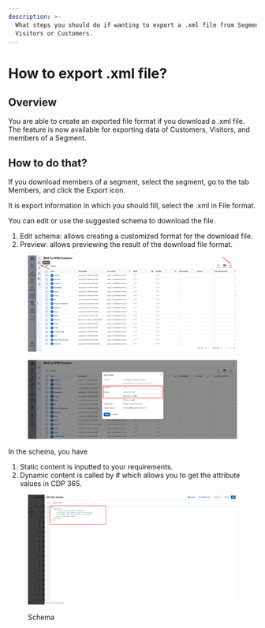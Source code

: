 ```yaml
---
description: >-
  What steps you should do if wanting to export a .xml file from Segment,
  Visitors or Customers.
---
```


# How to export .xml file?

## Overview&#x20;

You are able to create an exported file format if you download a .xml file. The feature is now available for exporting data of Customers, Visitors, and members of a Segment.&#x20;

## How to do that?

If you download members of a segment, select the segment, go to the tab Members, and click the Export icon.&#x20;

It is export information in which you should fill, select the .xml in File format.&#x20;

You can edit or use the suggested schema to download the file.&#x20;

1. Edit schema: allows creating a customized format for the download file.&#x20;
2. Preview: allows previewing the result of the download file format. &#x20;

<figure><img src="../../../.gitbook/assets/image (3010).png" alt=""><figcaption></figcaption></figure>

<figure><img src="../../../.gitbook/assets/image (3012).png" alt=""><figcaption></figcaption></figure>

In the schema, you have&#x20;

1. Static content is inputted to your requirements.&#x20;
2. Dynamic content is called by # which allows you to get the attribute values in CDP 365.&#x20;

<figure><img src="../../../.gitbook/assets/image (1894).png" alt=""><figcaption><p>Schema</p></figcaption></figure>
